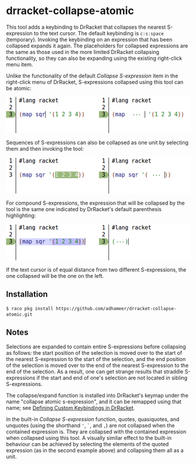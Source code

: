 # drracket-collapse-atomic

This tool adds a keybinding to DrRacket that collapses the nearest S-expression to the text cursor. The default keybinding is `c:s:space` (temporary). Invoking the keybinding on an expression that has been collapsed expands it again. The placeholders for collapsed expressions are the same as those used in the more limited DrRacket collapsing functionality, so they can also be expanding using the existing right-click menu item.

Unlike the functionality of the default *Collapse S-expression* item in the right-click menu of DrRacket, S-expressions collapsed using this tool can be atomic:

![screenshot](readme1.png)
![screenshot](readme2.png)

Sequences of S-expressions can also be collapsed as one unit by selecting them and then invoking the tool:

![screenshot](readme3.png)
![screenshot](readme4.png)

For compound S-expressions, the expression that will be collapsed by the tool is the same one indicated by DrRacket's default parenthesis highlighting:

![screenshot](readme5.png)
![screenshot](readme6.png)

If the text cursor is of equal distance from two different S-expressions, the one collapsed will be the one on the left.

## Installation

```
$ raco pkg install https://github.com/adhameer/drracket-collapse-atomic.git
```

## Notes

Selections are expanded to contain entire S-expressions before collapsing as follows: the start position of the selection is moved over to the start of the nearest S-expression to the start of the selection, and the end position of the selection is moved over to the end of the nearest S-expression to the end of the selection. As a result, one can get strange results that straddle S-expressions if the start and end of one's selection are not located in sibling S-expressions.

The collapse/expand function is installed into DrRacket's keymap under the name "collapse atomic s-expression", and it can be remapped using that name; see [Defining Custom Keybindings in DrRacket](https://docs.racket-lang.org/drracket/Keyboard_Shortcuts.html#%28part._defining-shortcuts%29).

In the built-in *Collapse S-expression* function, quotes, quasiquotes, and unquotes (using the shorthand `'`, `` ` ``, and `,`) are not collapsed when the contained expression is. They are collapsed with the contained expression when collapsed using this tool. A visually similar effect to the built-in behaviour can be achieved by selecting the elements of the quoted expression (as in the second example above) and collapsing them all as a unit.
